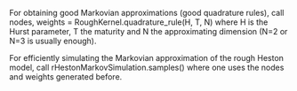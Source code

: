 For obtaining good Markovian approximations (good quadrature rules), call 
nodes, weights = RoughKernel.quadrature_rule(H, T, N)
where H is the Hurst parameter, T the maturity and N the approximating dimension (N=2 or N=3 is usually enough).

For efficiently simulating the Markovian approximation of the rough Heston model, call
rHestonMarkovSimulation.samples()
where one uses the nodes and weights generated before.
